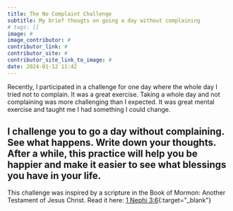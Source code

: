 ```yaml
---
title: The No Complaint Challenge
subtitle: My brief thougts on going a day without complaining
# tags: []
image: #
image_contributor: #
contributor_link: #
contributor_site: #
contributor_site_link_to_image: #
date: 2024-01-12 11:42
---
```


Recently, I participated in a challenge for one day where the whole day I tried not to complain.
It was a great exercise. Taking a whole day and not complaining was more challenging than I expected. It was great mental exercise and taught me I had something I could change.

I challenge you to go a day without complaining. See what happens. Write down your thoughts. After a while, this practice will help you be happier and make it easier to see what blessings you have in your life.
---
This challenge was inspired by a scripture in the Book of Mormon: Another Testament of Jesus Christ. Read it here:
[1 Nephi 3:6](https://www.churchofjesuschrist.org/study/scriptures/bofm/1-ne/3?id=p6&lang=eng#p6){:target="_blank"}